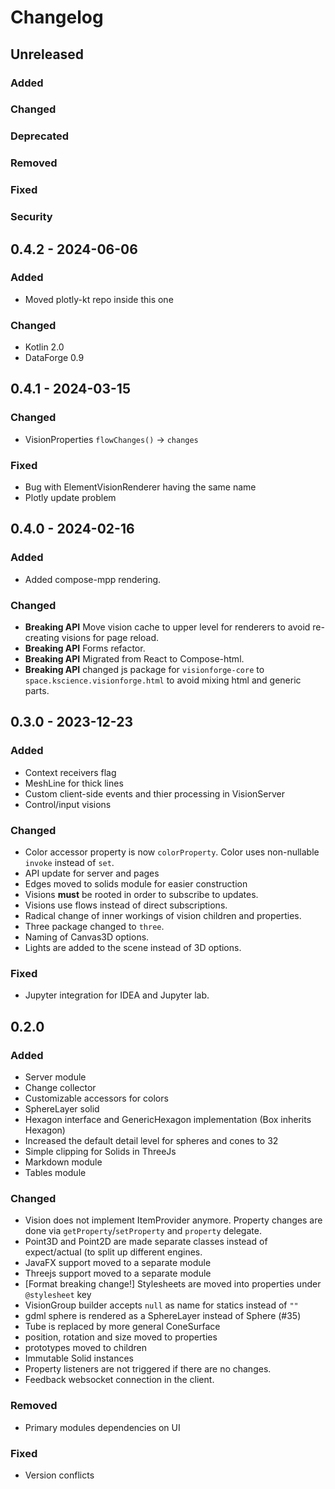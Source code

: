 # Changelog

## Unreleased

### Added

### Changed

### Deprecated

### Removed

### Fixed

### Security

## 0.4.2 - 2024-06-06

### Added

- Moved plotly-kt repo inside this one

### Changed

- Kotlin 2.0
- DataForge 0.9

## 0.4.1 - 2024-03-15

### Changed

- VisionProperties `flowChanges()` -> `changes`

### Fixed

- Bug with ElementVisionRenderer having the same name
- Plotly update problem

## 0.4.0 - 2024-02-16

### Added

- Added compose-mpp rendering.

### Changed

- **Breaking API** Move vision cache to upper level for renderers to avoid re-creating visions for page reload.
- **Breaking API** Forms refactor.
- **Breaking API** Migrated from React to Compose-html.
- **Breaking API** changed js package for `visionforge-core` to `space.kscience.visionforge.html` to avoid mixing html and generic parts.

## 0.3.0 - 2023-12-23

### Added

- Context receivers flag
- MeshLine for thick lines
- Custom client-side events and thier processing in VisionServer
- Control/input visions

### Changed

- Color accessor property is now `colorProperty`. Color uses non-nullable `invoke` instead of `set`. 
- API update for server and pages
- Edges moved to solids module for easier construction
- Visions **must** be rooted in order to subscribe to updates.
- Visions use flows instead of direct subscriptions.
- Radical change of inner workings of vision children and properties.
- Three package changed to `three`.
- Naming of Canvas3D options.
- Lights are added to the scene instead of 3D options.

### Fixed

- Jupyter integration for IDEA and Jupyter lab.

## 0.2.0

### Added

- Server module
- Change collector
- Customizable accessors for colors
- SphereLayer solid
- Hexagon interface and GenericHexagon implementation (Box inherits Hexagon)
- Increased the default detail level for spheres and cones to 32
- Simple clipping for Solids in ThreeJs
- Markdown module
- Tables module

### Changed

- Vision does not implement ItemProvider anymore. Property changes are done via `getProperty`/`setProperty` and `property` delegate.
- Point3D and Point2D are made separate classes instead of expect/actual (to split up different engines.
- JavaFX support moved to a separate module
- Threejs support moved to a separate module
- \[Format breaking change!\] Stylesheets are moved into properties under `@stylesheet` key
- VisionGroup builder accepts `null` as name for statics instead of `""`
- gdml sphere is rendered as a SphereLayer instead of Sphere (#35)
- Tube is replaced by more general ConeSurface
- position, rotation and size moved to properties
- prototypes moved to children
- Immutable Solid instances
- Property listeners are not triggered if there are no changes.
- Feedback websocket connection in the client.

### Removed

- Primary modules dependencies on UI

### Fixed

- Version conflicts
